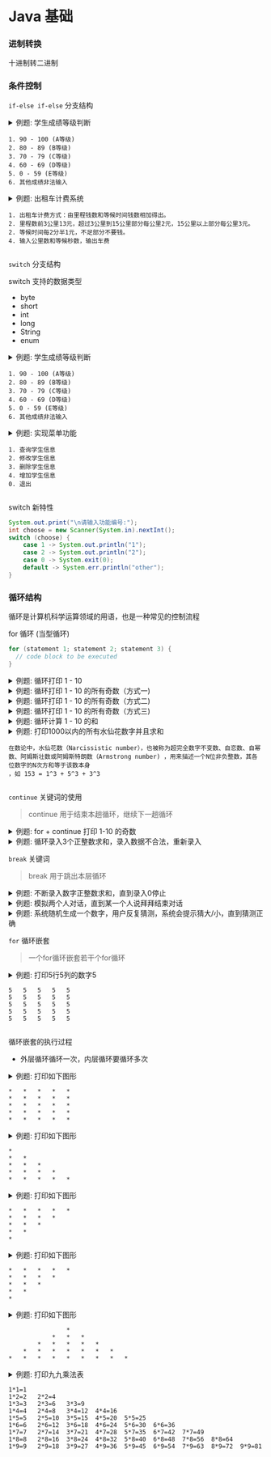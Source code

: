 # Java 基础

### 进制转换

十进制转二进制

### 条件控制

`if-else if-else` 分支结构

<details>
<summary>例题: 学生成绩等级判断<br/>

```
1. 90 - 100 (A等级)
2. 80 - 89 (B等级)
3. 70 - 79 (C等级)
4. 60 - 69 (D等级)
5. 0 - 59 (E等级)
6. 其他成绩非法输入
```
</summary>

``` java
System.out.print("请输入学生的成绩:");
Scanner sc = new Scanner(System.in);
int score = sc.nextInt();
if (score > 100 || score < 0) {
    System.err.println("成绩有误");
} else if (score >= 90) {
    System.out.println("A等级");
} else if (score >= 80) {
    System.out.println("B等级");
} else if (score >= 70) {
    System.out.println("C等级");
} else if (score >= 60) {
    System.out.println("D等级");
} else {
    System.out.println("E等级");
} 
```
</details>

<details>
<summary>例题: 出租车计费系统<br/>

``` 
1. 出租车计费方式：由里程钱数和等候时间钱数相加得出。
2. 里程数前3公里13元，超过3公里到15公里部分每公里2元，15公里以上部分每公里3元。
2. 等候时间每2分半1元，不足部分不要钱。
4. 输入公里数和等候秒数，输出车费
```
</summary>

``` java
System.out.print("请输入里程数(km):");
Scanner sc = new Scanner(System.in);
int km = sc.nextInt();
System.out.print("请输入等待时间(秒):");
int second = sc.nextInt();
int cost;
if (km <= 3) {
    cost = 13;
} else if (km <= 15) {
    cost = 13 + (km - 3) * 2;
} else {
    cost = 13 + (15 - 3) * 2 + (km - 15) * 3;
}
cost = cost + second / 150;
System.out.println("总需要支付:" + cost + "元");
```
</details>

`switch` 分支结构

switch 支持的数据类型
* byte
* short
* int 
* long
* String
* enum

<details>
<summary>例题: 学生成绩等级判断<br/>

```
1. 90 - 100 (A等级)
2. 80 - 89 (B等级)
3. 70 - 79 (C等级)
4. 60 - 69 (D等级)
5. 0 - 59 (E等级)
6. 其他成绩非法输入
```
</summary>

``` java
System.out.print("请输入学生的成绩:");
Scanner sc = new Scanner(System.in);
int score = sc.nextInt();

if (score >= 0 && score <= 100) {
    char level;
    switch (score / 10) {
    case 10:
    case 9:
        level = 'A';
        break;
    case 8:
        level = 'B';
        break;
    case 7:
        level = 'C';
    case 6:
        level = 'D';
        break;
    default:
        level = 'E';
        break;
    }
    System.out.println("等级" + level);
} else {
    System.err.println("成绩不合法");
}
```
</details>

<details>
<summary>例题: 实现菜单功能<br/>

```
1. 查询学生信息
2. 修改学生信息
3. 删除学生信息
4. 增加学生信息
0. 退出
```
</summary>

``` java
System.out.println("\t学生管理系统");
System.out.println("1.查询学生信息");
System.out.println("2.修改学生信息");
System.out.println("3.删除学生信息");
System.out.println("4.增加学生信息");
System.out.println("0.退出");

System.out.print("\n请输入功能编号:");
int choose = new Scanner(System.in).nextInt();

switch (choose) {
    case 1:
    System.out.println("进入了查询学生信息");
    break;
    case 2:
    System.out.println("进入修改学生信息");
    break;
    case 3:
    System.out.println("进入删除学生信息");
    break;
    case 4:
    System.out.println("进入增加学生信息");
    break;
    case 0:
    System.exit(0);
    default:
    System.err.println("编号有误");
    break;
}
```
</details>

switch 新特性
``` java
System.out.print("\n请输入功能编号:");
int choose = new Scanner(System.in).nextInt();
switch (choose) {
    case 1 -> System.out.println("1");
    case 2 -> System.out.println("2");
    case 0 -> System.exit(0);
    default -> System.err.println("other");
}
```

### 循环结构
循环是计算机科学运算领域的用语，也是一种常见的控制流程

for 循环 (当型循环)
``` java
for (statement 1; statement 2; statement 3) {
  // code block to be executed
}
```

<details>
<summary>例题: 循环打印 1 - 10
</summary>

``` java
for (int i = 1; i <= 10; ++i) {
    System.out.print(i + "\t");
}
```
</details>

<details>
<summary>例题: 循环打印 1 - 10 的所有奇数（方式一)
</summary>

``` java
for (int i = 1; i <= 10; ++i) {
    if (i % 2 == 1) {
        System.out.print(i + "\t");
    }
}
```
</details>

<details>
<summary>例题: 循环打印 1 - 10 的所有奇数（方式二)
</summary>

``` java
for (int i = 1; i <= 10; i += 2) {
    System.out.print(i + "\t");
}
```
</details>

<details>
<summary>例题: 循环打印 1 - 10 的所有奇数（方式三)
</summary>

``` java
for (int i = 1; i <= 5; ++i) {
    int item = 2 * i - 1;
    System.out.print(item + "\t");
}
```
</details>

<details>
<summary>例题: 循环计算 1 - 10 的和
</summary>

``` java
int sum = 0;
for (int i = 1; i <= 10; ++i) {
    sum += i;
}
System.out.println("1-10的和是" + sum);
```
</details>

<details>
<summary>例题: 打印1000以内的所有水仙花数字并且求和<br/>

```
在数论中，水仙花数（Narcissistic number），也被称为超完全数字不变数、自恋数、自幂数、阿姆斯壮数或阿姆斯特朗数（Armstrong number) ，用来描述一个N位非负整数，其各位数字的N次方和等于该数本身
，如 153 = 1^3 + 5^3 + 3^3
```
</summary>

``` java
int sum = 0;
for (int i = 100; i <= 999; ++i) {
    int a = i / 100; //计算百位
    int b = i / 10 % 10; //计算十位
    int c = i % 10; //计算个位
    if (a * a * a + b * b * b + c * c * c == i) {
        System.out.print(i + "\t");
        sum += i;
    }
}
System.out.println("\n水仙花数字之和是" + sum);
```
</details>

`continue` 关键词的使用
> continue 用于结束本趟循环，继续下一趟循环


<details>
<summary>例题: for + continue 打印 1-10 的奇数<br/>
</summary>

``` java
for (int i = 1; i <= 10; ++i) {
    if (i % 2 == 0) {
    continue;
    }
    System.out.print(i + "\t");
}
```
</details>

<details>
<summary>例题: 循环录入3个正整数求和，录入数据不合法，重新录入<br/>
</summary>

``` java
Scanner scanner = new Scanner(System.in);
int sum = 0;
for (int i = 1; i <= 3; ++i) {
    System.out.print("请输入第" + i + "个数:");
    int number = scanner.nextInt();
    if (number <= 0) {
        System.err.println("您输入的数字不是正整数，请重新录入");
        i--;
        continue;
    }
    sum += number;
}
System.out.println("三个正整数之和是" + sum);
```
</details>

`break` 关键词
> break 用于跳出本层循环

<details>
<summary>例题: 不断录入数字正整数求和，直到录入0停止<br/>
</summary>

``` java
Scanner scanner = new Scanner(System.in);
int sum = 0;
for (; ; ) {
    System.out.print("请输入一个数字:");
    int number = scanner.nextInt();
    if (number == 0) {
        break;
    }
    sum += number;
}
System.out.println("所有数字的和" + sum);
```
</details>

<details>
<summary>例题: 模拟两个人对话，直到某一个人说拜拜结束对话<br/>
</summary>

``` java
Scanner scanner = new Scanner(System.in);
boolean flag = true;
String firstPerson = "张三";
String secondPerson = "李四";
for (; ; ) {
    String prompt = (flag ? firstPerson : secondPerson) + ":";
    System.out.print(prompt);
    String words = scanner.nextLine();
    System.out.println(prompt + words);
    if ("拜拜".equals(words)) {
        break;
    }
    flag = !flag;
}
System.out.println("聊天结束");
```
</details>

<details>
<summary>例题: 系统随机生成一个数字，用户反复猜测，系统会提示猜大/小，直到猜测正确<br/>
</summary>

``` java
Random random = new Random();
int randomNumber = random.nextInt(100) + 1; //生成1-100之间的数字
System.out.print("系统已经为您随机生成了一个数字，请开始猜测:");
Scanner scanner = new Scanner(System.in);
int count = 0; //统计猜测的数量
for (; ; ) {
    int guessNumber = scanner.nextInt();
    count++;
    if (guessNumber < randomNumber) {
        System.out.print("猜测小了，请重新猜测:");
    } else if (guessNumber > randomNumber) {
        System.out.print("猜测大了，请重新猜测:");
    } else {
        System.out.println("恭喜您，猜对啦!");
        break;
    }
}
System.out.println("您共猜测了" + count + "次");
```
</details>

`for` 循环嵌套
> 一个for循环嵌套若干个for循环

<details>
<summary>例题: 打印5行5列的数字5<br/>

```
5	5	5	5	5
5	5	5	5	5
5	5	5	5	5
5	5	5	5	5
5	5	5	5	5
```
</summary>

``` java
for (int i = 1; i <= 5; ++i) {
    for (int j = 1; j <= 5; j++) {
        System.out.print(5 + "\t");
    }
    System.out.println();
}
```
</details>

循环嵌套的执行过程
* 外层循环循环一次，内层循环要循环多次


<details>
<summary>例题: 打印如下图形<br/>

```
*	*	*	*	*
*	*	*	*	*
*	*	*	*	*
*	*	*	*	*
*	*	*	*	*
```
</summary>

``` java
for (int i = 1; i <= 5; ++i) {
    for (int j = 1; j <= 5; ++j) {
        System.out.print('*' + "\t");
    }
    System.out.println();
}
```
</details>

<details>
<summary>例题: 打印如下图形<br/>

```
*	
*	*	
*	*	*	
*	*	*	*	
*	*	*	*	*
```
</summary>

``` java
for (int i = 1; i <= 5; ++i) {
  for (int j = 1; j <= i; ++j) {
    System.out.print('*' + "\t");
  }
  System.out.println();
}
```
</details>

<details>
<summary>例题: 打印如下图形<br/>

```
*	*	*	*	*	
*	*	*	*	
*	*	*	
*	*	
*
```
</summary>

``` java
for (int i = 5; i >= 1; --i) {
  for (int j = 1; j <= i; ++j) {
    System.out.print('*' + "\t");
  }
  System.out.println();
}
```
</details>

<details>
<summary>例题: 打印如下图形<br/>

```
*	*	*	*	*	
*	*	*	*	
*	*	*	
*	*	
*
```
</summary>

``` java
for (int i = 1; i <= 5; ++i) {
  for (int j = 1; j < i; j++) {
    System.out.print('\t');
  }
  for (int k = 1; k <= 6 - i; ++k) {
    System.out.print("*\t");
  }
  System.out.println();
}
```
</details>

<details>
<summary>例题: 打印如下图形<br/>

```
				*	
			*	*	*	
		*	*	*	*	*	
	*	*	*	*	*	*	*	
*	*	*	*	*	*	*	*	*
```
</summary>

``` java
for (int i = 1; i <= 5; ++i) {
  for (int j = 1; j <= 5 - i; j++) {
    System.out.print('\t');
  }
  for (int k = 1; k <= 2 * i - 1; ++k) {
    System.out.print("*\t");
  }
  System.out.println();
}
```
</details>

<details>
<summary>例题: 打印九九乘法表<br/>

```
1*1=1	
1*2=2	2*2=4	
1*3=3	2*3=6	3*3=9	
1*4=4	2*4=8	3*4=12	4*4=16	
1*5=5	2*5=10	3*5=15	4*5=20	5*5=25	
1*6=6	2*6=12	3*6=18	4*6=24	5*6=30	6*6=36	
1*7=7	2*7=14	3*7=21	4*7=28	5*7=35	6*7=42	7*7=49	
1*8=8	2*8=16	3*8=24	4*8=32	5*8=40	6*8=48	7*8=56	8*8=64	
1*9=9	2*9=18	3*9=27	4*9=36	5*9=45	6*9=54	7*9=63	8*9=72	9*9=81
```
</summary>

``` java
for (int i = 1; i <= 9; ++i) {
  for (int j = 1; j <= i; ++j) {
    System.out.print(j + "*" + i + "=" + j * i + "\t");
  }
  System.out.println();
}
```
</details>



